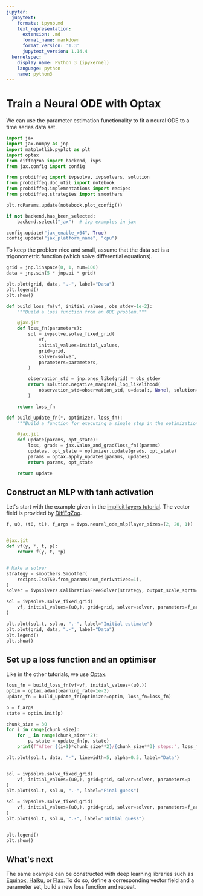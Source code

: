 ```yaml
---
jupyter:
  jupytext:
    formats: ipynb,md
    text_representation:
      extension: .md
      format_name: markdown
      format_version: '1.3'
      jupytext_version: 1.14.4
  kernelspec:
    display_name: Python 3 (ipykernel)
    language: python
    name: python3
---
```


# Train a Neural ODE with Optax

We can use the parameter estimation functionality to fit a neural ODE to a time series data set.

```python
import jax
import jax.numpy as jnp
import matplotlib.pyplot as plt
import optax
from diffeqzoo import backend, ivps
from jax.config import config

from probdiffeq import ivpsolve, ivpsolvers, solution
from probdiffeq.doc_util import notebook
from probdiffeq.implementations import recipes
from probdiffeq.strategies import smoothers
```

```python
plt.rcParams.update(notebook.plot_config())

if not backend.has_been_selected:
    backend.select("jax")  # ivp examples in jax

config.update("jax_enable_x64", True)
config.update("jax_platform_name", "cpu")
```

To keep the problem nice and small, assume that the data set is a trigonometric function (which solve differential equations).

```python
grid = jnp.linspace(0, 1, num=100)
data = jnp.sin(5 * jnp.pi * grid)

plt.plot(grid, data, ".-", label="Data")
plt.legend()
plt.show()
```

```python
def build_loss_fn(vf, initial_values, obs_stdev=1e-2):
    """Build a loss function from an ODE problem."""

    @jax.jit
    def loss_fn(parameters):
        sol = ivpsolve.solve_fixed_grid(
            vf,
            initial_values=initial_values,
            grid=grid,
            solver=solver,
            parameters=parameters,
        )

        observation_std = jnp.ones_like(grid) * obs_stdev
        return solution.negative_marginal_log_likelihood(
            observation_std=observation_std, u=data[:, None], solution=sol
        )

    return loss_fn
```

```python
def build_update_fn(*, optimizer, loss_fn):
    """Build a function for executing a single step in the optimization."""

    @jax.jit
    def update(params, opt_state):
        loss, grads = jax.value_and_grad(loss_fn)(params)
        updates, opt_state = optimizer.update(grads, opt_state)
        params = optax.apply_updates(params, updates)
        return params, opt_state

    return update
```

## Construct an MLP with tanh activation

Let's start with the example given in the [implicit layers tutorial](http://implicit-layers-tutorial.org/neural_odes/). The vector field is provided by [DiffEqZoo](https://diffeqzoo.readthedocs.io/).

```python
f, u0, (t0, t1), f_args = ivps.neural_ode_mlp(layer_sizes=(2, 20, 1))


@jax.jit
def vf(y, *, t, p):
    return f(y, t, *p)


# Make a solver
strategy = smoothers.Smoother(
    recipes.IsoTS0.from_params(num_derivatives=1),
)
solver = ivpsolvers.CalibrationFreeSolver(strategy, output_scale_sqrtm=1.0)
```

```python
sol = ivpsolve.solve_fixed_grid(
    vf, initial_values=(u0,), grid=grid, solver=solver, parameters=f_args
)

plt.plot(sol.t, sol.u, ".-", label="Initial estimate")
plt.plot(grid, data, ".-", label="Data")
plt.legend()
plt.show()
```

## Set up a loss function and an optimiser

Like in the other tutorials, we use [Optax](https://optax.readthedocs.io/en/latest/index.html).

```python
loss_fn = build_loss_fn(vf=vf, initial_values=(u0,))
optim = optax.adam(learning_rate=1e-2)
update_fn = build_update_fn(optimizer=optim, loss_fn=loss_fn)
```

```python
p = f_args
state = optim.init(p)

chunk_size = 30
for i in range(chunk_size):
    for _ in range(chunk_size**2):
        p, state = update_fn(p, state)
    print(f"After {(i+1)*chunk_size**2}/{chunk_size**3} steps:", loss_fn(p))
```

```python
plt.plot(sol.t, data, "-", linewidth=5, alpha=0.5, label="Data")


sol = ivpsolve.solve_fixed_grid(
    vf, initial_values=(u0,), grid=grid, solver=solver, parameters=p
)
plt.plot(sol.t, sol.u, ".-", label="Final guess")

sol = ivpsolve.solve_fixed_grid(
    vf, initial_values=(u0,), grid=grid, solver=solver, parameters=f_args
)
plt.plot(sol.t, sol.u, ".-", label="Initial guess")


plt.legend()
plt.show()
```

<!-- #region -->
## What's next


The same example can be constructed with deep learning libraries such as [Equinox](https://docs.kidger.site/equinox/), [Haiku](https://dm-haiku.readthedocs.io/en/latest/), or [Flax](https://flax.readthedocs.io/en/latest/getting_started.html).
To do so, define a corresponding vector field and a parameter set, build a new loss function and repeat.


<!-- #endregion -->
